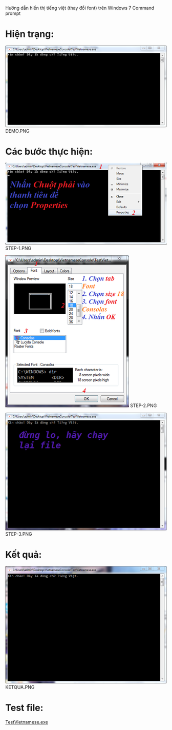 Hướng dẫn hiển thị tiếng việt (thay đổi font)
trên Windows 7 Command prompt

# Hiện trạng:

![](DEMO.PNG)
DEMO.PNG

# Các bước thực hiện:

![](STEP-1.PNG)
STEP-1.PNG

![](STEP-2.PNG)
STEP-2.PNG

![](STEP-3.PNG)
STEP-3.PNG

# Kết quả:
![](KETQUA.PNG)
KETQUA.PNG

# Test file:
[TestVietnamese.exe](TestVietnamese.exe)
